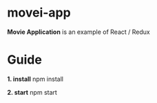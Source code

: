 # movei-app

<p>
<b>Movie Application</b> is an example of React / Redux
</p>

<p><h1>Guide</h1></p>
<p><b>1. install</b> npm install<p>
<p><b>2. start</b> npm start<p>
